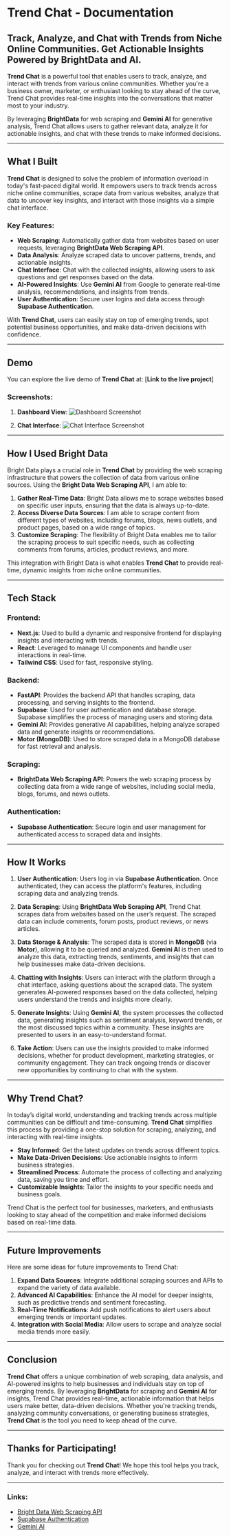 # **Trend Chat - Documentation**

## **Track, Analyze, and Chat with Trends from Niche Online Communities. Get Actionable Insights Powered by BrightData and AI.**

**Trend Chat** is a powerful tool that enables users to track, analyze, and interact with trends from various online communities. Whether you're a business owner, marketer, or enthusiast looking to stay ahead of the curve, Trend Chat provides real-time insights into the conversations that matter most to your industry.

By leveraging **BrightData** for web scraping and **Gemini AI** for generative analysis, Trend Chat allows users to gather relevant data, analyze it for actionable insights, and chat with these trends to make informed decisions.

---

## **What I Built**

**Trend Chat** is designed to solve the problem of information overload in today's fast-paced digital world. It empowers users to track trends across niche online communities, scrape data from various websites, analyze that data to uncover key insights, and interact with those insights via a simple chat interface.

### **Key Features:**

- **Web Scraping**: Automatically gather data from websites based on user requests, leveraging **BrightData Web Scraping API**.
- **Data Analysis**: Analyze scraped data to uncover patterns, trends, and actionable insights.
- **Chat Interface**: Chat with the collected insights, allowing users to ask questions and get responses based on the data.
- **AI-Powered Insights**: Use **Gemini AI** from Google to generate real-time analysis, recommendations, and insights from trends.
- **User Authentication**: Secure user logins and data access through **Supabase Authentication**.

With **Trend Chat**, users can easily stay on top of emerging trends, spot potential business opportunities, and make data-driven decisions with confidence.

---

## **Demo**

You can explore the live demo of **Trend Chat** at:
[**Link to the live project**]

### **Screenshots:**
1. **Dashboard View**:
   ![Dashboard Screenshot](screenshot_link)

2. **Chat Interface**:
   ![Chat Interface Screenshot](screenshot_link)

---

## **How I Used Bright Data**

Bright Data plays a crucial role in **Trend Chat** by providing the web scraping infrastructure that powers the collection of data from various online sources. Using the **Bright Data Web Scraping API**, I am able to:

1. **Gather Real-Time Data**: Bright Data allows me to scrape websites based on specific user inputs, ensuring that the data is always up-to-date.
2. **Access Diverse Data Sources**: I am able to scrape content from different types of websites, including forums, blogs, news outlets, and product pages, based on a wide range of topics.
3. **Customize Scraping**: The flexibility of Bright Data enables me to tailor the scraping process to suit specific needs, such as collecting comments from forums, articles, product reviews, and more.

This integration with Bright Data is what enables **Trend Chat** to provide real-time, dynamic insights from niche online communities.

---

## **Tech Stack**

### **Frontend**:
- **Next.js**: Used to build a dynamic and responsive frontend for displaying insights and interacting with trends.
- **React**: Leveraged to manage UI components and handle user interactions in real-time.
- **Tailwind CSS**: Used for fast, responsive styling.

### **Backend**:
- **FastAPI**: Provides the backend API that handles scraping, data processing, and serving insights to the frontend.
- **Supabase**: Used for user authentication and database storage. Supabase simplifies the process of managing users and storing data.
- **Gemini AI**: Provides generative AI capabilities, helping analyze scraped data and generate insights or recommendations.
- **Motor (MongoDB)**: Used to store scraped data in a MongoDB database for fast retrieval and analysis.

### **Scraping**:
- **BrightData Web Scraping API**: Powers the web scraping process by collecting data from a wide range of websites, including social media, blogs, forums, and news outlets.

### **Authentication**:
- **Supabase Authentication**: Secure login and user management for authenticated access to scraped data and insights.

---

## **How It Works**

1. **User Authentication**:
   Users log in via **Supabase Authentication**. Once authenticated, they can access the platform's features, including scraping data and analyzing trends.

2. **Data Scraping**:
   Using **BrightData Web Scraping API**, Trend Chat scrapes data from websites based on the user’s request. The scraped data can include comments, forum posts, product reviews, or news articles.

3. **Data Storage & Analysis**:
   The scraped data is stored in **MongoDB** (via **Motor**), allowing it to be queried and analyzed. **Gemini AI** is then used to analyze this data, extracting trends, sentiments, and insights that can help businesses make data-driven decisions.

4. **Chatting with Insights**:
   Users can interact with the platform through a chat interface, asking questions about the scraped data. The system generates AI-powered responses based on the data collected, helping users understand the trends and insights more clearly.

5. **Generate Insights**:
   Using **Gemini AI**, the system processes the collected data, generating insights such as sentiment analysis, keyword trends, or the most discussed topics within a community. These insights are presented to users in an easy-to-understand format.

6. **Take Action**:
   Users can use the insights provided to make informed decisions, whether for product development, marketing strategies, or community engagement. They can track ongoing trends or discover new opportunities by continuing to chat with the system.

---

## **Why Trend Chat?**

In today’s digital world, understanding and tracking trends across multiple communities can be difficult and time-consuming. **Trend Chat** simplifies this process by providing a one-stop solution for scraping, analyzing, and interacting with real-time insights.

- **Stay Informed**: Get the latest updates on trends across different topics.
- **Make Data-Driven Decisions**: Use actionable insights to inform business strategies.
- **Streamlined Process**: Automate the process of collecting and analyzing data, saving you time and effort.
- **Customizable Insights**: Tailor the insights to your specific needs and business goals.

Trend Chat is the perfect tool for businesses, marketers, and enthusiasts looking to stay ahead of the competition and make informed decisions based on real-time data.

---

## **Future Improvements**

Here are some ideas for future improvements to Trend Chat:
1. **Expand Data Sources**: Integrate additional scraping sources and APIs to expand the variety of data available.
2. **Advanced AI Capabilities**: Enhance the AI model for deeper insights, such as predictive trends and sentiment forecasting.
3. **Real-Time Notifications**: Add push notifications to alert users about emerging trends or important updates.
4. **Integration with Social Media**: Allow users to scrape and analyze social media trends more easily.

---

## **Conclusion**

**Trend Chat** offers a unique combination of web scraping, data analysis, and AI-powered insights to help businesses and individuals stay on top of emerging trends. By leveraging **BrightData** for scraping and **Gemini AI** for insights, Trend Chat provides real-time, actionable information that helps users make better, data-driven decisions. Whether you're tracking trends, analyzing community conversations, or generating business strategies, **Trend Chat** is the tool you need to keep ahead of the curve.

---

## **Thanks for Participating!**

Thank you for checking out **Trend Chat**! We hope this tool helps you track, analyze, and interact with trends more effectively.

---

### **Links**:
- [Bright Data Web Scraping API](https://brightdata.com/)
- [Supabase Authentication](https://supabase.com/)
- [Gemini AI](https://developers.google.com/ai/gemini)
